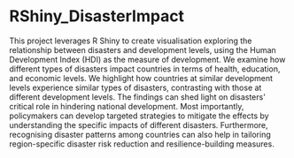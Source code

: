 # RShiny_DisasterImpact
This project leverages R Shiny to create visualisation exploring the relationship between disasters and development levels, using the Human Development Index (HDI) as the measure of development. We examine how different types of disasters impact countries in terms of health, education, and economic levels. We highlight how countries at similar development levels experience similar types of disasters, contrasting with those at different development levels. The findings can shed light on disasters' critical role in hindering national development. Most importantly, policymakers can develop targeted strategies to mitigate the effects by understanding the specific impacts of different disasters. Furthermore, recognising disaster patterns among countries can also help in tailoring region-specific disaster risk reduction and resilience-building measures.
